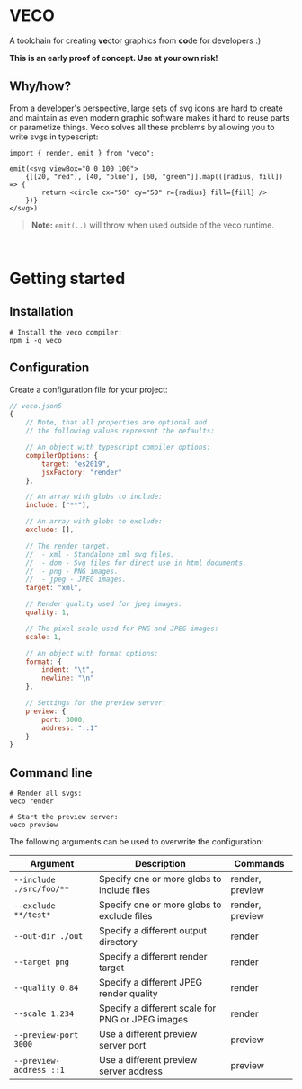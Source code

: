 # VECO
A toolchain for creating **ve**ctor graphics from **co**de for developers :)

**This is an early proof of concept. Use at your own risk!**

## Why/how?
From a developer's perspective, large sets of svg icons are hard to create and maintain as
even modern graphic software makes it hard to reuse parts or parametize things. Veco solves all
these problems by allowing you to write svgs in typescript:
```tsx
import { render, emit } from "veco";

emit(<svg viewBox="0 0 100 100">
	{[[20, "red"], [40, "blue"], [60, "green"]].map(([radius, fill]) => {
		return <circle cx="50" cy="50" r={radius} fill={fill} />
	})}
</svg>)
```

> **Note:** `emit(..)` will throw when used outside of the veco runtime.

<br>



# Getting started

## Installation
```shell
# Install the veco compiler:
npm i -g veco
```

## Configuration
Create a configuration file for your project:
```js
// veco.json5
{
	// Note, that all properties are optional and
	// the following values represent the defaults:

	// An object with typescript compiler options:
	compilerOptions: {
		target: "es2019",
		jsxFactory: "render"
	},

	// An array with globs to include:
	include: ["**"],

	// An array with globs to exclude:
	exclude: [],

	// The render target.
	//  - xml - Standalone xml svg files.
	//  - dom - Svg files for direct use in html documents.
	//  - png - PNG images.
	//  - jpeg - JPEG images.
	target: "xml",

	// Render quality used for jpeg images:
	quality: 1,

	// The pixel scale used for PNG and JPEG images:
	scale: 1,

	// An object with format options:
	format: {
		indent: "\t",
		newline: "\n"
	},

	// Settings for the preview server:
	preview: {
		port: 3000,
		address: "::1"
	}
}
```

## Command line
```shell
# Render all svgs:
veco render

# Start the preview server:
veco preview
```

The following arguments can be used to overwrite the configuration:

| Argument | Description | Commands |
|-|-|-|
| `--include ./src/foo/**` | Specify one or more globs to include files | render, preview |
| `--exclude **/test*` | Specify one or more globs to exclude files | render, preview |
| `--out-dir ./out` | Specify a different output directory | render |
| `--target png` | Specify a different render target | render |
| `--quality 0.84` | Specify a different JPEG render quality | render |
| `--scale 1.234` | Specify a different scale for PNG or JPEG images | render |
| `--preview-port 3000` | Use a different preview server port | preview |
| `--preview-address ::1` | Use a different preview server address | preview |
